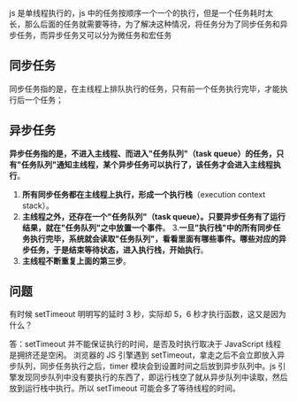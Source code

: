 js 是单线程执行的，js 中的任务按顺序一个一个的执行，但是一个任务耗时太长，那么后面的任务就需要等待，为了解决这种情况，将任务分为了同步任务和异步任务，而异步任务又可以分为微任务和宏任务

## 同步任务

同步任务指的是，在主线程上排队执行的任务，只有前一个任务执行完毕，才能执行后一个任务；

## 异步任务

**异步任务指的是，不进入主线程、而进入"任务队列"（task queue）的任务，只有"任务队列"通知主线程，某个异步任务可以执行了，该任务才会进入主线程执行**。

1. **所有同步任务都在主线程上执行，形成一个执行栈**（execution context stack）。
2. **主线程之外，还存在一个"任务队列"（task queue）。只要异步任务有了运行结果，就在"任务队列"之中放置一个事件**。 3.**一旦"执行栈"中的所有同步任务执行完毕，系统就会读取"任务队列"，看看里面有哪些事件。哪些对应的异步任务，于是结束等待状态，进入执行栈，开始执行**。
3. **主线程不断重复上面的第三步**。

## 问题

有时候 setTimeout 明明写的延时 3 秒，实际却 5，6 秒才执行函数，这又是因为什么？

答：setTimeout 并不能保证执行的时间，是否及时执行取决于 JavaScript 线程是拥挤还是空闲。
浏览器的 JS 引擎遇到 setTimeout，拿走之后不会立即放入异步队列，同步任务执行之后，timer 模块会到设置时间之后放到异步队列中。js 引擎发现同步队列中没有要执行的东西了，即运行栈空了就从异步队列中读取，然后放到运行栈中执行。所以 setTimeout 可能会多了等待线程的时间。
